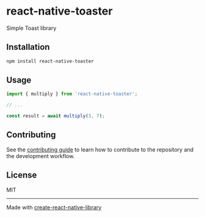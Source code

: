 # react-native-toaster

Simple Toast library

## Installation

```sh
npm install react-native-toaster
```

## Usage

```js
import { multiply } from 'react-native-toaster';

// ...

const result = await multiply(3, 7);
```

## Contributing

See the [contributing guide](CONTRIBUTING.md) to learn how to contribute to the repository and the development workflow.

## License

MIT

---

Made with [create-react-native-library](https://github.com/callstack/react-native-builder-bob)
